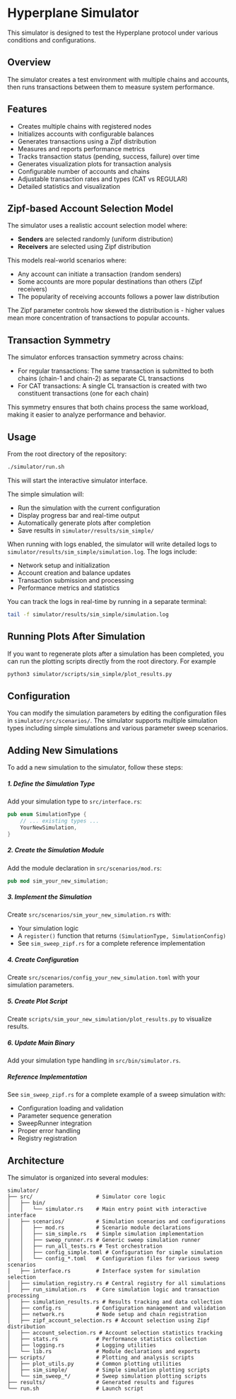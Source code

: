 # Hyperplane Simulator

This simulator is designed to test the Hyperplane protocol under various conditions and configurations.

## Overview

The simulator creates a test environment with multiple chains and accounts, then runs transactions between them to measure system performance.

## Features

- Creates multiple chains with registered nodes
- Initializes accounts with configurable balances
- Generates transactions using a Zipf distribution
- Measures and reports performance metrics
- Tracks transaction status (pending, success, failure) over time
- Generates visualization plots for transaction analysis
- Configurable number of accounts and chains
- Adjustable transaction rates and types (CAT vs REGULAR)
- Detailed statistics and visualization

## Zipf-based Account Selection Model

The simulator uses a realistic account selection model where:

- **Senders** are selected randomly (uniform distribution)
- **Receivers** are selected using Zipf distribution

This models real-world scenarios where:

- Any account can initiate a transaction (random senders)
- Some accounts are more popular destinations than others (Zipf receivers)
- The popularity of receiving accounts follows a power law distribution

The Zipf parameter controls how skewed the distribution is - higher values mean more concentration of transactions to popular accounts.

## Transaction Symmetry

The simulator enforces transaction symmetry across chains:

- For regular transactions: The same transaction is submitted to both chains (chain-1 and chain-2) as separate CL transactions
- For CAT transactions: A single CL transaction is created with two constituent transactions (one for each chain)

This symmetry ensures that both chains process the same workload, making it easier to analyze performance and behavior.

## Usage

From the root directory of the repository:

```bash
./simulator/run.sh
```

This will start the interactive simulator interface.

The simple simulation will:

- Run the simulation with the current configuration
- Display progress bar and real-time output
- Automatically generate plots after completion
- Save results in `simulator/results/sim_simple/`

When running with logs enabled, the simulator will write detailed logs to `simulator/results/sim_simple/simulation.log`. The logs include:

- Network setup and initialization
- Account creation and balance updates
- Transaction submission and processing
- Performance metrics and statistics

You can track the logs in real-time by running in a separate terminal:

```bash
tail -f simulator/results/sim_simple/simulation.log
```

## Running Plots After Simulation

If you want to regenerate plots after a simulation has been completed, you can run the plotting scripts directly from the root directory. For example

```bash
python3 simulator/scripts/sim_simple/plot_results.py
```

## Configuration

You can modify the simulation parameters by editing the configuration files in `simulator/src/scenarios/`. The simulator supports multiple simulation types including simple simulations and various parameter sweep scenarios.

## Adding New Simulations

To add a new simulation to the simulator, follow these steps:

##### 1. Define the Simulation Type
Add your simulation type to `src/interface.rs`:
```rust
pub enum SimulationType {
    // ... existing types ...
    YourNewSimulation,
}
```

##### 2. Create the Simulation Module
Add the module declaration in `src/scenarios/mod.rs`:
```rust
pub mod sim_your_new_simulation;
```

##### 3. Implement the Simulation
Create `src/scenarios/sim_your_new_simulation.rs` with:
- Your simulation logic
- A `register()` function that returns `(SimulationType, SimulationConfig)`
- See `sim_sweep_zipf.rs` for a complete reference implementation

##### 4. Create Configuration
Create `src/scenarios/config_your_new_simulation.toml` with your simulation parameters.

##### 5. Create Plot Script
Create `scripts/sim_your_new_simulation/plot_results.py` to visualize results.

##### 6. Update Main Binary
Add your simulation type handling in `src/bin/simulator.rs`.

##### Reference Implementation
See `sim_sweep_zipf.rs` for a complete example of a sweep simulation with:
- Configuration loading and validation
- Parameter sequence generation  
- SweepRunner integration
- Proper error handling
- Registry registration

## Architecture

The simulator is organized into several modules:

```
simulator/
├── src/                    # Simulator core logic
│   ├── bin/
│   │   └── simulator.rs    # Main entry point with interactive interface
│   ├── scenarios/          # Simulation scenarios and configurations
│   │   ├── mod.rs          # Scenario module declarations
│   │   ├── sim_simple.rs   # Simple simulation implementation
│   │   ├── sweep_runner.rs # Generic sweep simulation runner
│   │   ├── run_all_tests.rs # Test orchestration
│   │   ├── config_simple.toml # Configuration for simple simulation
│   │   └── config_*.toml   # Configuration files for various sweep scenarios
│   ├── interface.rs        # Interface system for simulation selection
│   ├── simulation_registry.rs # Central registry for all simulations
│   ├── run_simulation.rs   # Core simulation logic and transaction processing
│   ├── simulation_results.rs # Results tracking and data collection
│   ├── config.rs           # Configuration management and validation
│   ├── network.rs          # Node setup and chain registration
│   ├── zipf_account_selection.rs # Account selection using Zipf distribution
│   ├── account_selection.rs # Account selection statistics tracking
│   ├── stats.rs            # Performance statistics collection
│   ├── logging.rs          # Logging utilities
│   └── lib.rs              # Module declarations and exports
├── scripts/                # Plotting and analysis scripts
│   ├── plot_utils.py       # Common plotting utilities
│   ├── sim_simple/         # Simple simulation plotting scripts
│   └── sim_sweep_*/        # Sweep simulation plotting scripts
├── results/                # Generated results and figures
└── run.sh                  # Launch script
```
